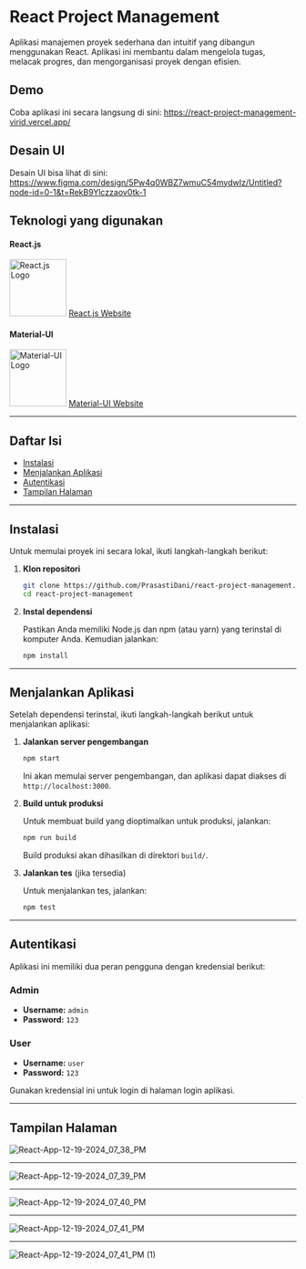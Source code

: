 # React Project Management

Aplikasi manajemen proyek sederhana dan intuitif yang dibangun menggunakan React. Aplikasi ini membantu dalam mengelola tugas, melacak progres, dan mengorganisasi proyek dengan efisien.

## Demo

Coba aplikasi ini secara langsung di sini: 
https://react-project-management-virid.vercel.app/


## Desain UI

Desain UI bisa lihat di sini: 
https://www.figma.com/design/5Pw4q0WBZ7wmuC54mydwIz/Untitled?node-id=0-1&t=RekB9Ylczzaov0tk-1

## Teknologi yang digunakan

#### React.js
<img src="https://upload.wikimedia.org/wikipedia/commons/a/a7/React-icon.svg" alt="React.js Logo" width="100"> [React.js Website](https://react.dev)

#### Material-UI
<img src="https://cdn.worldvectorlogo.com/logos/material-ui-1.svg" alt="Material-UI Logo" width="100"> [Material-UI Website](https://mui.com) 

---

## Daftar Isi

- [Instalasi](#instalasi)
- [Menjalankan Aplikasi](#menjalankan-aplikasi)
- [Autentikasi](#autentikasi)
- [Tampilan Halaman](#tampilan-halaman)

---

## Instalasi

Untuk memulai proyek ini secara lokal, ikuti langkah-langkah berikut:

1. **Klon repositori**

   ```bash
   git clone https://github.com/PrasastiDani/react-project-management.git
   cd react-project-management
   ```

2. **Instal dependensi**

   Pastikan Anda memiliki Node.js dan npm (atau yarn) yang terinstal di komputer Anda. Kemudian jalankan:

   ```bash
   npm install
   ```
---


## Menjalankan Aplikasi

Setelah dependensi terinstal, ikuti langkah-langkah berikut untuk menjalankan aplikasi:

1. **Jalankan server pengembangan**

   ```bash
   npm start
   ```

   Ini akan memulai server pengembangan, dan aplikasi dapat diakses di `http://localhost:3000`.

2. **Build untuk produksi**

   Untuk membuat build yang dioptimalkan untuk produksi, jalankan:

   ```bash
   npm run build
   ```

   Build produksi akan dihasilkan di direktori `build/`.

3. **Jalankan tes** (jika tersedia)

   Untuk menjalankan tes, jalankan:

   ```bash
   npm test
   ```

---

## Autentikasi

Aplikasi ini memiliki dua peran pengguna dengan kredensial berikut:

### Admin
- **Username:** `admin`
- **Password:** `123`

### User
- **Username:** `user`
- **Password:** `123`

Gunakan kredensial ini untuk login di halaman login aplikasi.

---

## Tampilan Halaman

![React-App-12-19-2024_07_38_PM](https://github.com/user-attachments/assets/776e8071-811e-4498-b746-ae3fb98e791b)

---

![React-App-12-19-2024_07_39_PM](https://github.com/user-attachments/assets/02086f30-aabf-49a5-9694-1d069e986b03)

---

![React-App-12-19-2024_07_40_PM](https://github.com/user-attachments/assets/d69de171-652d-4e27-ab31-3ccf8d74bd93)

---

![React-App-12-19-2024_07_41_PM](https://github.com/user-attachments/assets/14e6ae13-c35a-4492-8b6b-745ab420b6f5)

---

![React-App-12-19-2024_07_41_PM (1)](https://github.com/user-attachments/assets/93b6518f-7234-4db3-96ab-f955e8b19d64)
